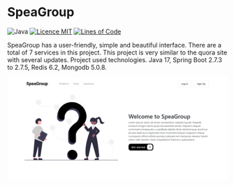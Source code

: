 # SpeaGroup

![Java](https://github.com/iluwatar/java-design-patterns/workflows/Java%20CI/badge.svg)
[![Licence MIT](https://img.shields.io/badge/license-MIT-blue.svg)](https://github.com/Nurislom373/SpeaGroup/blob/master/LICENSE)
[![Lines of Code](https://sonarcloud.io/api/project_badges/measure?project=Nurislom373_SpeaGroup&metric=ncloc)](https://sonarcloud.io/project/overview?id=Nurislom373_SpeaGroup)

SpeaGroup has a user-friendly, simple and beautiful interface. There are a total of 7 services in this project. This project is very similar to the quora site with several updates. Project used technologies. Java 17, Spring Boot 2.7.3 to 2.7.5, Redis 6.2, Mongodb 5.0.8.

![Web](etc/img/img.png)
